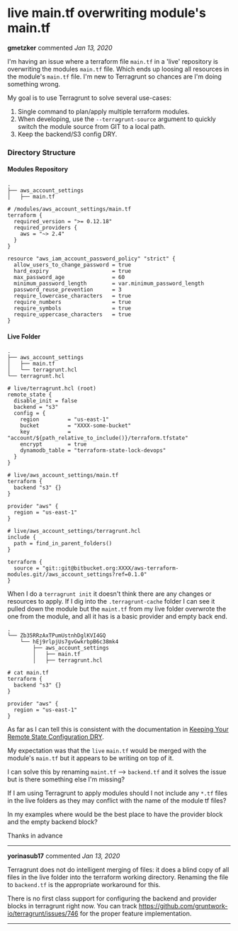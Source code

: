 # live main.tf overwriting module's main.tf

**gmetzker** commented *Jan 13, 2020*

I'm having an issue where a terraform file `main.tf` in a 'live' repository is overwriting the modules `main.tf` file.  Which ends up loosing all resources in the module's `main.tf` file.  I'm new to Terragrunt so chances are I'm doing something wrong.  

My goal is to use Terragrunt to solve several use-cases:

1. Single command to plan/apply multiple terraform modules.
2. When developing, use the `--terragrunt-source` argument to quickly switch the module source from GIT to a local path.
3. Keep the backend/S3 config DRY.

### Directory Structure
#### Modules Repository
```
.
├── aws_account_settings
│   ├── main.tf
```
```
# /modules/aws_account_settings/main.tf
terraform {
  required_version = ">= 0.12.18"
  required_providers {
    aws = "~> 2.4"
  }
}

resource "aws_iam_account_password_policy" "strict" {
  allow_users_to_change_password = true
  hard_expiry                    = true
  max_password_age               = 60
  minimum_password_length        = var.minimum_password_length
  password_reuse_prevention      = 3
  require_lowercase_characters   = true
  require_numbers                = true
  require_symbols                = true
  require_uppercase_characters   = true
}
```

#### Live Folder
```
.
├── aws_account_settings
│   ├── main.tf
│   └── terragrunt.hcl
└── terragrunt.hcl
```
```
# live/terragrunt.hcl (root)
remote_state {
  disable_init = false
  backend = "s3"
  config = {
    region         = "us-east-1"
    bucket         = "XXXX-some-bucket"
    key            = "account/${path_relative_to_include()}/terraform.tfstate"
    encrypt        = true
    dynamodb_table = "terraform-state-lock-devops"
  }
}
```
```
# live/aws_account_settings/main.tf
terraform {
  backend "s3" {}
}

provider "aws" {
  region = "us-east-1"
}
```
```
# live/aws_account_settings/terragrunt.hcl
include {
  path = find_in_parent_folders()
}

terraform {
  source = "git::git@bitbucket.org:XXXX/aws-terraform-modules.git//aws_account_settings?ref=0.1.0"
}

```

When I do a `terragrunt init` it doesn't think there are any changes or resources to apply.  If I dig into the `.terragrunt-cache` folder I can see it pulled down the module but the `maint.tf` from my live folder overwrote the one from the module, and all it has is a basic provider and empty back end.
```
.
└── Zb35RRzAxTPumUstnhDglKVI4GQ
    └── hEj9rlpjUs7gvGwkrbpB6c38mk4
        ├── aws_account_settings
        │   ├── main.tf
        │   ├── terragrunt.hcl

# cat main.tf
terraform {
  backend "s3" {}
}

provider "aws" {
  region = "us-east-1"
}
```

As far as I can tell this is consistent with the documentation in [Keeping Your Remote State Configuration DRY](https://terragrunt.gruntwork.io/use-cases/keep-your-remote-state-configuration-dry/#motivation).

My expectation was that the `live` `main.tf` would be merged with the module's `main.tf` but it appears to be writing on top of it.

I can solve this by renaming `maint.tf` --> `backend.tf` and it solves the issue but is there something else I'm missing?   

If I am using Terragrunt to apply modules should I not include any `*.tf` files in the live folders as they may conflict with the name of the module tf files?

In my examples where would be the best place to have the provider block and the empty backend block?

Thanks in advance
<br />
***


**yorinasub17** commented *Jan 13, 2020*

Terragrunt does not do intelligent merging of files: it does a blind copy of all files in the live folder into the terraform working directory. Renaming the file to `backend.tf` is the appropriate workaround for this.

There is no first class support for configuring the backend and provider blocks in terragrunt right now. You can track https://github.com/gruntwork-io/terragrunt/issues/746 for the proper feature implementation.
***

